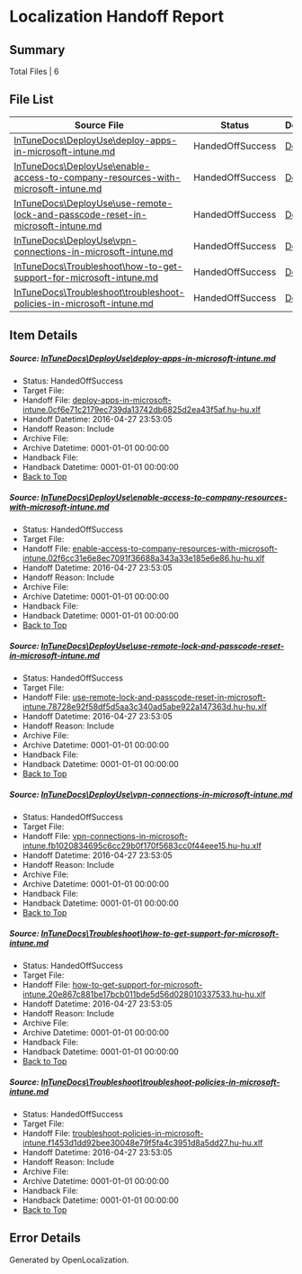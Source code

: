 # <a name='report-top'></a> Localization Handoff Report

## Summary
 Total Files | 6

## File List
 Source File | Status | Details 
 ----------- | ------ | ------- 
 [InTuneDocs\DeployUse\deploy-apps-in-microsoft-intune.md](https://github.com/Microsoft/IntuneDocs-pr/blob/6d9b79a09eef2546d78a19e061ba5cc3f24f645c/InTuneDocs/DeployUse/deploy-apps-in-microsoft-intune.md) | HandedOffSuccess | [Details](#1280d435db6c8e335ab45784089ebc79a39504d330)
 [InTuneDocs\DeployUse\enable-access-to-company-resources-with-microsoft-intune.md](https://github.com/Microsoft/IntuneDocs-pr/blob/457b677a248dfc9cc65c211fe748fa00fb9758e9/InTuneDocs/DeployUse/enable-access-to-company-resources-with-microsoft-intune.md) | HandedOffSuccess | [Details](#4142aeca25ba2c22c4bce3788cce6ff41107ff4434)
 [InTuneDocs\DeployUse\use-remote-lock-and-passcode-reset-in-microsoft-intune.md](https://github.com/Microsoft/IntuneDocs-pr/blob/6d9b79a09eef2546d78a19e061ba5cc3f24f645c/InTuneDocs/DeployUse/use-remote-lock-and-passcode-reset-in-microsoft-intune.md) | HandedOffSuccess | [Details](#34379881b8299a2e3f9886b14b6d83e9dfe83373267)
 [InTuneDocs\DeployUse\vpn-connections-in-microsoft-intune.md](https://github.com/Microsoft/IntuneDocs-pr/blob/457b677a248dfc9cc65c211fe748fa00fb9758e9/InTuneDocs/DeployUse/vpn-connections-in-microsoft-intune.md) | HandedOffSuccess | [Details](#d76cc1008cdbf050de88fa1cc0b60ed963cd93a7270)
 [InTuneDocs\Troubleshoot\how-to-get-support-for-microsoft-intune.md](https://github.com/Microsoft/IntuneDocs-pr/blob/4e41122d0d6e32ac9214364e5021f166bb86d134/InTuneDocs/Troubleshoot/how-to-get-support-for-microsoft-intune.md) | HandedOffSuccess | [Details](#0ff0cdf30696bb4a58cbb51d32e55832a1590ba01091)
 [InTuneDocs\Troubleshoot\troubleshoot-policies-in-microsoft-intune.md](https://github.com/Microsoft/IntuneDocs-pr/blob/4e41122d0d6e32ac9214364e5021f166bb86d134/InTuneDocs/Troubleshoot/troubleshoot-policies-in-microsoft-intune.md) | HandedOffSuccess | [Details](#d952060851279c6835d61be04956010d980777921103)

## Item Details
##### <a name='1280d435db6c8e335ab45784089ebc79a39504d330'></a> Source: [InTuneDocs\DeployUse\deploy-apps-in-microsoft-intune.md](https://github.com/Microsoft/IntuneDocs-pr/blob/6d9b79a09eef2546d78a19e061ba5cc3f24f645c/InTuneDocs/DeployUse/deploy-apps-in-microsoft-intune.md)
* Status: HandedOffSuccess
* Target File: 
* Handoff File: [deploy-apps-in-microsoft-intune.0cf6e71c2179ec739da13742db6825d2ea43f5af.hu-hu.xlf](https://github.com/Microsoft/EM.handoff/blob/15866f2c052bfc5992ae5d39b96a94452096b76f/ol-handoff/Microsoft/IntuneDocs-pr.hu-hu/master/deploy-apps-in-microsoft-intune.0cf6e71c2179ec739da13742db6825d2ea43f5af.hu-hu.xlf)
* Handoff Datetime: 2016-04-27 23:53:05
* Handoff Reason: Include
* Archive File: 
* Archive Datetime: 0001-01-01 00:00:00
* Handback File: 
* Handback Datetime: 0001-01-01 00:00:00
* [Back to Top](#report-top)

##### <a name='4142aeca25ba2c22c4bce3788cce6ff41107ff4434'></a> Source: [InTuneDocs\DeployUse\enable-access-to-company-resources-with-microsoft-intune.md](https://github.com/Microsoft/IntuneDocs-pr/blob/457b677a248dfc9cc65c211fe748fa00fb9758e9/InTuneDocs/DeployUse/enable-access-to-company-resources-with-microsoft-intune.md)
* Status: HandedOffSuccess
* Target File: 
* Handoff File: [enable-access-to-company-resources-with-microsoft-intune.02f6cc31e6e8ec7091f36688a343a33e185e6e86.hu-hu.xlf](https://github.com/Microsoft/EM.handoff/blob/15866f2c052bfc5992ae5d39b96a94452096b76f/ol-handoff/Microsoft/IntuneDocs-pr.hu-hu/master/enable-access-to-company-resources-with-microsoft-intune.02f6cc31e6e8ec7091f36688a343a33e185e6e86.hu-hu.xlf)
* Handoff Datetime: 2016-04-27 23:53:05
* Handoff Reason: Include
* Archive File: 
* Archive Datetime: 0001-01-01 00:00:00
* Handback File: 
* Handback Datetime: 0001-01-01 00:00:00
* [Back to Top](#report-top)

##### <a name='34379881b8299a2e3f9886b14b6d83e9dfe83373267'></a> Source: [InTuneDocs\DeployUse\use-remote-lock-and-passcode-reset-in-microsoft-intune.md](https://github.com/Microsoft/IntuneDocs-pr/blob/6d9b79a09eef2546d78a19e061ba5cc3f24f645c/InTuneDocs/DeployUse/use-remote-lock-and-passcode-reset-in-microsoft-intune.md)
* Status: HandedOffSuccess
* Target File: 
* Handoff File: [use-remote-lock-and-passcode-reset-in-microsoft-intune.78728e92f58df5d5aa3c340ad5abe922a147363d.hu-hu.xlf](https://github.com/Microsoft/EM.handoff/blob/15866f2c052bfc5992ae5d39b96a94452096b76f/ol-handoff/Microsoft/IntuneDocs-pr.hu-hu/master/use-remote-lock-and-passcode-reset-in-microsoft-intune.78728e92f58df5d5aa3c340ad5abe922a147363d.hu-hu.xlf)
* Handoff Datetime: 2016-04-27 23:53:05
* Handoff Reason: Include
* Archive File: 
* Archive Datetime: 0001-01-01 00:00:00
* Handback File: 
* Handback Datetime: 0001-01-01 00:00:00
* [Back to Top](#report-top)

##### <a name='d76cc1008cdbf050de88fa1cc0b60ed963cd93a7270'></a> Source: [InTuneDocs\DeployUse\vpn-connections-in-microsoft-intune.md](https://github.com/Microsoft/IntuneDocs-pr/blob/457b677a248dfc9cc65c211fe748fa00fb9758e9/InTuneDocs/DeployUse/vpn-connections-in-microsoft-intune.md)
* Status: HandedOffSuccess
* Target File: 
* Handoff File: [vpn-connections-in-microsoft-intune.fb1020834695c6cc29b0f170f5683cc0f44eee15.hu-hu.xlf](https://github.com/Microsoft/EM.handoff/blob/15866f2c052bfc5992ae5d39b96a94452096b76f/ol-handoff/Microsoft/IntuneDocs-pr.hu-hu/master/vpn-connections-in-microsoft-intune.fb1020834695c6cc29b0f170f5683cc0f44eee15.hu-hu.xlf)
* Handoff Datetime: 2016-04-27 23:53:05
* Handoff Reason: Include
* Archive File: 
* Archive Datetime: 0001-01-01 00:00:00
* Handback File: 
* Handback Datetime: 0001-01-01 00:00:00
* [Back to Top](#report-top)

##### <a name='0ff0cdf30696bb4a58cbb51d32e55832a1590ba01091'></a> Source: [InTuneDocs\Troubleshoot\how-to-get-support-for-microsoft-intune.md](https://github.com/Microsoft/IntuneDocs-pr/blob/4e41122d0d6e32ac9214364e5021f166bb86d134/InTuneDocs/Troubleshoot/how-to-get-support-for-microsoft-intune.md)
* Status: HandedOffSuccess
* Target File: 
* Handoff File: [how-to-get-support-for-microsoft-intune.20e867c881be17bcb011bde5d56d028010337533.hu-hu.xlf](https://github.com/Microsoft/EM.handoff/blob/15866f2c052bfc5992ae5d39b96a94452096b76f/ol-handoff/Microsoft/IntuneDocs-pr.hu-hu/master/how-to-get-support-for-microsoft-intune.20e867c881be17bcb011bde5d56d028010337533.hu-hu.xlf)
* Handoff Datetime: 2016-04-27 23:53:05
* Handoff Reason: Include
* Archive File: 
* Archive Datetime: 0001-01-01 00:00:00
* Handback File: 
* Handback Datetime: 0001-01-01 00:00:00
* [Back to Top](#report-top)

##### <a name='d952060851279c6835d61be04956010d980777921103'></a> Source: [InTuneDocs\Troubleshoot\troubleshoot-policies-in-microsoft-intune.md](https://github.com/Microsoft/IntuneDocs-pr/blob/4e41122d0d6e32ac9214364e5021f166bb86d134/InTuneDocs/Troubleshoot/troubleshoot-policies-in-microsoft-intune.md)
* Status: HandedOffSuccess
* Target File: 
* Handoff File: [troubleshoot-policies-in-microsoft-intune.f1453d1dd92bee30048e79f5fa4c3951d8a5dd27.hu-hu.xlf](https://github.com/Microsoft/EM.handoff/blob/15866f2c052bfc5992ae5d39b96a94452096b76f/ol-handoff/Microsoft/IntuneDocs-pr.hu-hu/master/troubleshoot-policies-in-microsoft-intune.f1453d1dd92bee30048e79f5fa4c3951d8a5dd27.hu-hu.xlf)
* Handoff Datetime: 2016-04-27 23:53:05
* Handoff Reason: Include
* Archive File: 
* Archive Datetime: 0001-01-01 00:00:00
* Handback File: 
* Handback Datetime: 0001-01-01 00:00:00
* [Back to Top](#report-top)


## Error Details

Generated by OpenLocalization.
